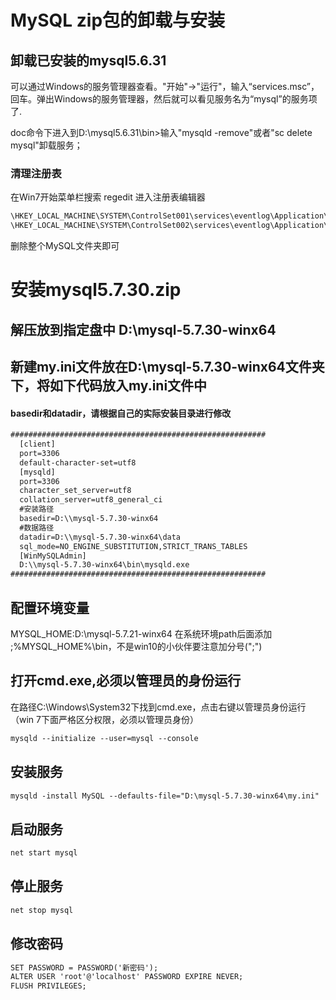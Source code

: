 # MySQL zip包的卸载与安装

## 卸载已安装的mysql5.6.31
可以通过Windows的服务管理器查看。"开始"->"运行"，输入“services.msc”，回车。弹出Windows的服务管理器，然后就可以看见服务名为“mysql”的服务项了.

doc命令下进入到D:\mysql5.6.31\bin>输入"mysqld -remove"或者"sc delete mysql"卸载服务；

### 清理注册表
在Win7开始菜单栏搜索 regedit 进入注册表编辑器
```txt
\HKEY_LOCAL_MACHINE\SYSTEM\ControlSet001\services\eventlog\Application\MySQL
\HKEY_LOCAL_MACHINE\SYSTEM\ControlSet002\services\eventlog\Application\MySQL
```
删除整个MySQL文件夹即可


# 安装mysql5.7.30.zip
## 解压放到指定盘中 D:\mysql-5.7.30-winx64

##  新建my.ini文件放在D:\mysql-5.7.30-winx64文件夹下，将如下代码放入my.ini文件中

#### basedir和datadir，请根据自己的实际安装目录进行修改
```txt
#########################################################
  [client]
  port=3306
  default-character-set=utf8
  [mysqld]
  port=3306
  character_set_server=utf8
  collation_server=utf8_general_ci
  #安装路径
  basedir=D:\\mysql-5.7.30-winx64
  #数据路径
  datadir=D:\\mysql-5.7.30-winx64\data
  sql_mode=NO_ENGINE_SUBSTITUTION,STRICT_TRANS_TABLES
  [WinMySQLAdmin]
  D:\\mysql-5.7.30-winx64\bin\mysqld.exe
#########################################################
```

## 配置环境变量
MYSQL_HOME:D:\mysql-5.7.21-winx64
在系统环境path后面添加 ;%MYSQL_HOME%\bin，不是win10的小伙伴要注意加分号(";")

## 打开cmd.exe,必须以管理员的身份运行
在路径C:\Windows\System32下找到cmd.exe，点击右键以管理员身份运行（win 7下面严格区分权限，必须以管理员身份）

```txt
mysqld --initialize --user=mysql --console
```

## 安装服务
```txt
mysqld -install MySQL --defaults-file="D:\mysql-5.7.30-winx64\my.ini"
```

## 启动服务
```txt
net start mysql
```

## 停止服务
```txt
net stop mysql
```

## 修改密码
```txt
SET PASSWORD = PASSWORD('新密码');
ALTER USER 'root'@'localhost' PASSWORD EXPIRE NEVER;
FLUSH PRIVILEGES;
```